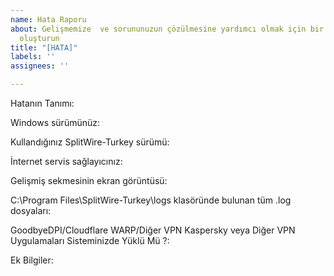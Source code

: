 ```yaml
---
name: Hata Raporu
about: Gelişmemize  ve sorununuzun çözülmesine yardımcı olmak için bir hata raporu
  oluşturun
title: "[HATA]"
labels: ''
assignees: ''

---
```


Hatanın Tanımı:

Windows sürümünüz:

Kullandığınız SplitWire-Turkey sürümü:

İnternet servis sağlayıcınız:

Gelişmiş sekmesinin ekran görüntüsü:

C:\Program Files\SplitWire-Turkey\logs klasöründe bulunan tüm .log dosyaları:

GoodbyeDPI/Cloudflare WARP/Diğer VPN Kaspersky veya Diğer VPN Uygulamaları Sisteminizde Yüklü Mü ?:

Ek Bilgiler:
